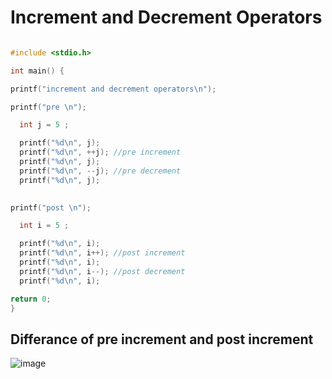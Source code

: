 # Increment and Decrement Operators

```c

#include <stdio.h>

int main() {

printf("increment and decrement operators\n");

printf("pre \n");

  int j = 5 ;

  printf("%d\n", j);
  printf("%d\n", ++j); //pre increment
  printf("%d\n", j);
  printf("%d\n", --j); //pre decrement
  printf("%d\n", j);
  

printf("post \n");

  int i = 5 ;

  printf("%d\n", i);
  printf("%d\n", i++); //post increment
  printf("%d\n", i);
  printf("%d\n", i--); //post decrement
  printf("%d\n", i);

return 0;
}

```

## Differance of pre increment and post increment 

![image](https://github.com/asem-hamid/learn-c/assets/155321064/475b6959-1501-453d-8126-894612a2fba4)
